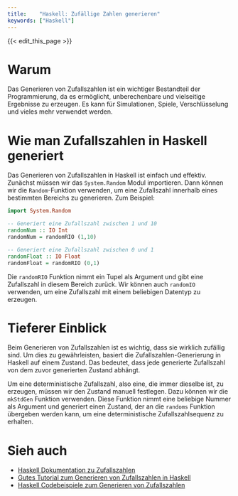 ```yaml
---
title:    "Haskell: Zufällige Zahlen generieren"
keywords: ["Haskell"]
---
```


{{< edit_this_page >}}

# Warum

Das Generieren von Zufallszahlen ist ein wichtiger Bestandteil der Programmierung, da es ermöglicht, unberechenbare und vielseitige Ergebnisse zu erzeugen. Es kann für Simulationen, Spiele, Verschlüsselung und vieles mehr verwendet werden.

# Wie man Zufallszahlen in Haskell generiert

Das Generieren von Zufallszahlen in Haskell ist einfach und effektiv. Zunächst müssen wir das `System.Random` Modul importieren. Dann können wir die `Random`-Funktion verwenden, um eine Zufallszahl innerhalb eines bestimmten Bereichs zu generieren. Zum Beispiel:

```Haskell
import System.Random

-- Generiert eine Zufallszahl zwischen 1 und 10
randomNum :: IO Int
randomNum = randomRIO (1,10)

-- Generiert eine Zufallszahl zwischen 0 und 1
randomFloat :: IO Float
randomFloat = randomRIO (0,1)
```

Die `randomRIO` Funktion nimmt ein Tupel als Argument und gibt eine Zufallszahl in diesem Bereich zurück. Wir können auch `randomIO` verwenden, um eine Zufallszahl mit einem beliebigen Datentyp zu erzeugen.

# Tieferer Einblick

Beim Generieren von Zufallszahlen ist es wichtig, dass sie wirklich zufällig sind. Um dies zu gewährleisten, basiert die Zufallszahlen-Generierung in Haskell auf einem Zustand. Das bedeutet, dass jede generierte Zufallszahl von dem zuvor generierten Zustand abhängt.

Um eine deterministische Zufallszahl, also eine, die immer dieselbe ist, zu erzeugen, müssen wir den Zustand manuell festlegen. Dazu können wir die `mkStdGen` Funktion verwenden. Diese Funktion nimmt eine beliebige Nummer als Argument und generiert einen Zustand, der an die `randoms` Funktion übergeben werden kann, um eine deterministische Zufallszahlsequenz zu erhalten.

# Sieh auch

- [Haskell Dokumentation zu Zufallszahlen](https://hackage.haskell.org/package/random-1.2.0/docs/System-Random.html)
- [Gutes Tutorial zum Generieren von Zufallszahlen in Haskell](https://www.schoolofhaskell.com/school/starting-with-haskell/libraries-and-frameworks/randoms)
- [Haskell Codebeispiele zum Generieren von Zufallszahlen](http://learnyouahaskell.com/input-and-output#randomness)